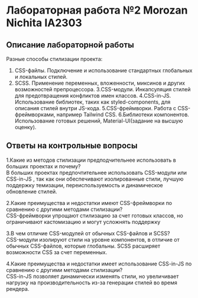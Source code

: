 
# Лабораторная работа №2 Morozan Nichita IA2303

## Описание лабораторной работы
  Разные способы стилизации проекта:  
1. CSS-файлы. Подключение и использование стандартных глобальных и локальных стилей.
2. SCSS. Применение переменных, вложенности, миксинов и других возможностей препроцессора.
3.CSS-модули. Инкапсуляция стилей для предотвращения конфликтов имен классов.
4.CSS-in-JS. Использование библиотек, таких как styled-components, для описания стилей внутри JS-кода.
5.CSS-фреймворки. Работа с CSS-фреймворками, например Tailwind CSS.
6.Библиотеки компонентов. Использование готовых решений, Material-UI(задание на высшую оценку).

## Ответы на контрольные вопросы
  
1.Какие из методов стилизации предподчительнее использовать в больших проектах и почему?  
  В больших проектах предпочтительнее использовать CSS-модули или CSS-in-JS , так как они обеспечивают изолированные стили, лучшую поддержку темизации, переиспользуемость и динамическое обновление стилей.  
    
2.Какие преимущества и недостатки имеют CSS-фреймворки по сравнению с другими методами стилизации?  
  CSS-фреймворки упрощают стилизацию за счет готовых классов, но ограничивают кастомизацию и могут усложнять поддержку  
    
3.В чем отличие CSS-модулей от обычных CSS-файлов и SCSS?  
  CSS-модули изолируют стили на уровне компонентов, в отличие от обычных CSS-файлов, которые глобальны. SCSS расширяет возможности CSS за счет переменных.  
    
4.Какие преимущества и недостатки имеет использование CSS-in-JS по сравнению с другими методами стилизации?  
  CSS-in-JS позволяет динамически изменять стили, но увеличивает нагрузку на производительность из-за генерации стилей во время рендера.  

